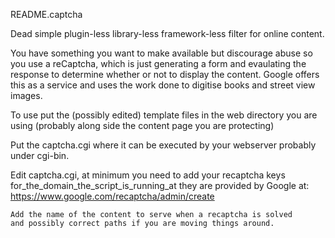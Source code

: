 README.captcha

Dead simple plugin-less  library-less framework-less filter for online content.

You have something you want to make available but discourage abuse 
so you use a reCaptcha, which is just generating a form and evaulating the 
response to determine whether or not to display the content. 
Google offers this as a service and uses the work done to digitise books
and street view images.  

To use put the (possibly edited) template files in the web directory 
you are using (probably along side the content page you are protecting)

Put the captcha.cgi where it can be executed by your webserver 
probably under cgi-bin. 

Edit captcha.cgi,  at minimum you need to 
	add your recaptcha keys for_the_domain_the_script_is_running_at 
	they are provided by Google at:
	https://www.google.com/recaptcha/admin/create 
	
	Add the name of the content to serve when a recaptcha is solved
	and possibly correct paths if you are moving things around. 
	
